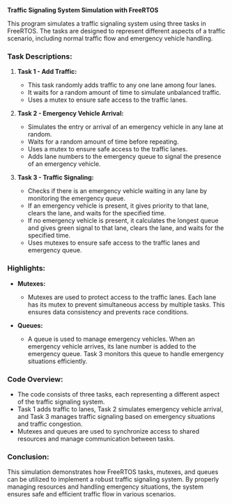 **Traffic Signaling System Simulation with FreeRTOS**

This program simulates a traffic signaling system using three tasks in FreeRTOS. The tasks are designed to represent different aspects of a traffic scenario, including normal traffic flow and emergency vehicle handling.

### Task Descriptions:

1. **Task 1 - Add Traffic:**
   - This task randomly adds traffic to any one lane among four lanes.
   - It waits for a random amount of time to simulate unbalanced traffic.
   - Uses a mutex to ensure safe access to the traffic lanes.

2. **Task 2 - Emergency Vehicle Arrival:**
   - Simulates the entry or arrival of an emergency vehicle in any lane at random.
   - Waits for a random amount of time before repeating.
   - Uses a mutex to ensure safe access to the traffic lanes.
   - Adds lane numbers to the emergency queue to signal the presence of an emergency vehicle.

3. **Task 3 - Traffic Signaling:**
   - Checks if there is an emergency vehicle waiting in any lane by monitoring the emergency queue.
   - If an emergency vehicle is present, it gives priority to that lane, clears the lane, and waits for the specified time.
   - If no emergency vehicle is present, it calculates the longest queue and gives green signal to that lane, clears the lane, and waits for the specified time.
   - Uses mutexes to ensure safe access to the traffic lanes and emergency queue.

### Highlights:

- **Mutexes:**
  - Mutexes are used to protect access to the traffic lanes. Each lane has its mutex to prevent simultaneous access by multiple tasks. This ensures data consistency and prevents race conditions.
  
- **Queues:**
  - A queue is used to manage emergency vehicles. When an emergency vehicle arrives, its lane number is added to the emergency queue. Task 3 monitors this queue to handle emergency situations efficiently.

### Code Overview:

- The code consists of three tasks, each representing a different aspect of the traffic signaling system.
- Task 1 adds traffic to lanes, Task 2 simulates emergency vehicle arrival, and Task 3 manages traffic signaling based on emergency situations and traffic congestion.
- Mutexes and queues are used to synchronize access to shared resources and manage communication between tasks.

### Conclusion:

This simulation demonstrates how FreeRTOS tasks, mutexes, and queues can be utilized to implement a robust traffic signaling system. By properly managing resources and handling emergency situations, the system ensures safe and efficient traffic flow in various scenarios.